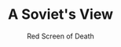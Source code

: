 ---
media: "images/art/rsod/soviet.png"
title: A Soviet's View
author: [Red Screen of Death]
desc: A Soviet marine contemplates their situation.
---